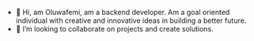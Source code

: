 - 👋 Hi, am Oluwafemi, am a backend developer. Am a goal oriented individual with creative and innovative ideas in building a better future. 
- 💞️ I’m looking to collaborate on projects and create solutions.

<!---
Femoxy/Femoxy is a ✨ special ✨ repository because its `README.md` (this file) appears on your GitHub profile.
You can click the Preview link to take a look at your changes.
--->
